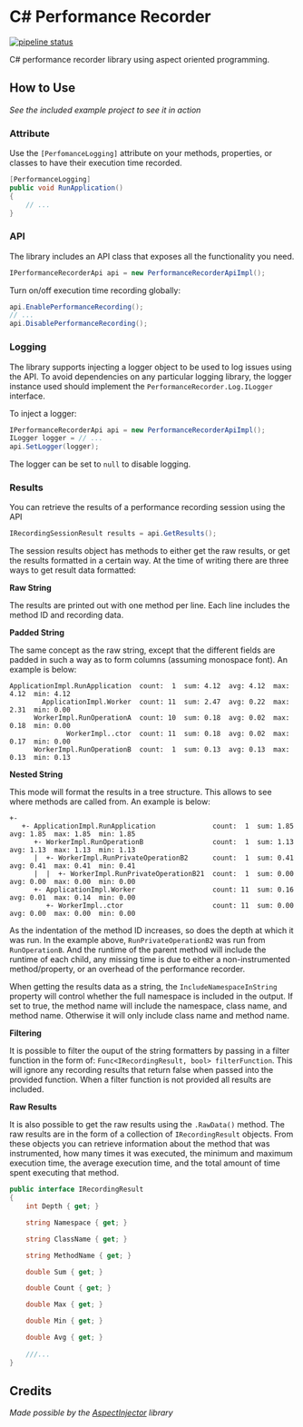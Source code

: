 # C# Performance Recorder

[![pipeline status](https://gitlab.com/hectorjsmith/csharp-performance-recorder/badges/master/pipeline.svg)](https://gitlab.com/hectorjsmith/csharp-performance-recorder/commits/master)

C# performance recorder library using aspect oriented programming.

## How to Use

*See the included example project to see it in action*

### Attribute

Use the `[PerfomanceLogging]` attribute on your methods, properties, or classes to have their execution time recorded.

```csharp
[PerformanceLogging]
public void RunApplication()
{
    // ...
}
```

### API

The library includes an API class that exposes all the functionality you need.

```csharp
IPerformanceRecorderApi api = new PerformanceRecorderApiImpl();
```

Turn on/off execution time recording globally:

```csharp
api.EnablePerformanceRecording();
// ...
api.DisablePerformanceRecording();
```

### Logging

The library supports injecting a logger object to be used to log issues using the API.
To avoid dependencies on any particular logging library, the logger instance used should implement the `PerformanceRecorder.Log.ILogger` interface.

To inject a logger:

```csharp
IPerformanceRecorderApi api = new PerformanceRecorderApiImpl();
ILogger logger = // ...
api.SetLogger(logger);
```

The logger can be set to `null` to disable logging.

### Results

You can retrieve the results of a performance recording session using the API

```csharp
IRecordingSessionResult results = api.GetResults();
```

The session results object has methods to either get the raw results, or get the results formatted in a certain way. At the time of writing there are three ways to get result data formatted:

**Raw String**

The results are printed out with one method per line. Each line includes the method ID and recording data.

**Padded String**

The same concept as the raw string, except that the different fields are padded in such a way as to form columns (assuming monospace font). An example is below:

```
ApplicationImpl.RunApplication  count:  1  sum: 4.12  avg: 4.12  max: 4.12  min: 4.12
        ApplicationImpl.Worker  count: 11  sum: 2.47  avg: 0.22  max: 2.31  min: 0.00
      WorkerImpl.RunOperationA  count: 10  sum: 0.18  avg: 0.02  max: 0.18  min: 0.00
              WorkerImpl..ctor  count: 11  sum: 0.18  avg: 0.02  max: 0.17  min: 0.00
      WorkerImpl.RunOperationB  count:  1  sum: 0.13  avg: 0.13  max: 0.13  min: 0.13
```

**Nested String**

This mode will format the results in a tree structure. This allows to see where methods are called from. An example is below:

```
+-
   +- ApplicationImpl.RunApplication              count:  1  sum: 1.85  avg: 1.85  max: 1.85  min: 1.85
      +- WorkerImpl.RunOperationB                 count:  1  sum: 1.13  avg: 1.13  max: 1.13  min: 1.13
      |  +- WorkerImpl.RunPrivateOperationB2      count:  1  sum: 0.41  avg: 0.41  max: 0.41  min: 0.41
      |  |  +- WorkerImpl.RunPrivateOperationB21  count:  1  sum: 0.00  avg: 0.00  max: 0.00  min: 0.00
      +- ApplicationImpl.Worker                   count: 11  sum: 0.16  avg: 0.01  max: 0.14  min: 0.00
         +- WorkerImpl..ctor                      count: 11  sum: 0.00  avg: 0.00  max: 0.00  min: 0.00
```

As the indentation of the method ID increases, so does the depth at which it was run. In the example above, `RunPrivateOperationB2` was run from `RunOperationB`.
And the runtime of the parent method will include the runtime of each child, any missing time is due to either a non-instrumented method/property, or an overhead of the performance recorder.

When getting the results data as a string, the `IncludeNamespaceInString` property will control whether the full namespace is included in the output.
If set to true, the method name will include the namespace, class name, and method name. Otherwise it will only include class name and method name.

**Filtering**

It is possible to filter the ouput of the string formatters by passing in a filter function in the form of: `Func<IRecordingResult, bool> filterFunction`.
This will ignore any recording results that return false when passed into the provided function. When a filter function is not provided all results are included.

**Raw Results**

It is also possible to get the raw results using the `.RawData()` method.
The raw results are in the form of a collection of `IRecordingResult` objects.
From these objects you can retrieve information about the method that was instrumented, how many times it was executed, the minimum and maximum execution time, the average execution time, and the total amount of time spent executing that method.

```csharp
public interface IRecordingResult
{
    int Depth { get; }

    string Namespace { get; }

    string ClassName { get; }

    string MethodName { get; }

    double Sum { get; }

    double Count { get; }

    double Max { get; }

    double Min { get; }

    double Avg { get; }
    
    ///...
}
```

## Credits

*Made possible by the [AspectInjector](https://github.com/pamidur/aspect-injector) library*
